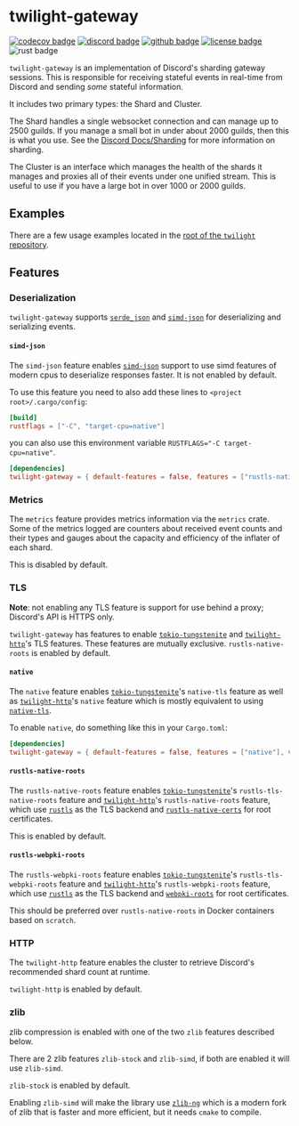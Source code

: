 # twilight-gateway

[![codecov badge][]][codecov link] [![discord badge][]][discord link] [![github badge][]][github link] [![license badge][]][license link] ![rust badge]

`twilight-gateway` is an implementation of Discord's sharding gateway sessions.
This is responsible for receiving stateful events in real-time from Discord
and sending *some* stateful information.

It includes two primary types: the Shard and Cluster.

The Shard handles a single websocket connection and can manage up to 2500
guilds. If you manage a small bot in under about 2000 guilds, then this is
what you use. See the [Discord Docs/Sharding][docs:discord:sharding] for
more information on sharding.

The Cluster is an interface which manages the health of the shards it
manages and proxies all of their events under one unified stream. This is
useful to use if you have a large bot in over 1000 or 2000 guilds.

## Examples

There are a few usage examples located in the [root of the `twilight`
repository][github examples link].

## Features

### Deserialization

`twilight-gateway` supports [`serde_json`] and [`simd-json`] for
deserializing and serializing events.

#### `simd-json`

The `simd-json` feature enables [`simd-json`] support to use simd features
of modern cpus to deserialize responses faster. It is not enabled by
default.

To use this feature you need to also add these lines to
`<project root>/.cargo/config`:

```toml
[build]
rustflags = ["-C", "target-cpu=native"]
```
you can also use this environment variable `RUSTFLAGS="-C target-cpu=native"`.

```toml
[dependencies]
twilight-gateway = { default-features = false, features = ["rustls-native-roots", "simd-json"], version = "0.2" }
```

### Metrics

The `metrics` feature provides metrics information via the `metrics` crate.
Some of the metrics logged are counters about received event counts and
their types and gauges about the capacity and efficiency of the inflater of
each shard.

This is disabled by default.

### TLS

**Note**: not enabling any TLS feature is support for use behind a proxy;
Discord's API is HTTPS only.

`twilight-gateway` has features to enable [`tokio-tungstenite`] and
[`twilight-http`]'s TLS features. These features are mutually exclusive.
`rustls-native-roots` is enabled by default.

#### `native`

The `native` feature enables [`tokio-tungstenite`]'s `native-tls`
feature as well as [`twilight-http`]'s `native` feature which is mostly
equivalent to using [`native-tls`].

To enable `native`, do something like this in your `Cargo.toml`:

```toml
[dependencies]
twilight-gateway = { default-features = false, features = ["native"], version = "0.2" }
```

#### `rustls-native-roots`

The `rustls-native-roots` feature enables [`tokio-tungstenite`]'s `rustls-tls-native-roots` feature and
[`twilight-http`]'s `rustls-native-roots` feature, which use [`rustls`] as the TLS backend and [`rustls-native-certs`]
for root certificates.

This is enabled by default.

#### `rustls-webpki-roots`

The `rustls-webpki-roots` feature enables [`tokio-tungstenite`]'s `rustls-tls-webpki-roots` feature and
[`twilight-http`]'s `rustls-webpki-roots` feature, which use [`rustls`] as the TLS backend and [`webpki-roots`]
for root certificates.

This should be preferred over `rustls-native-roots` in Docker containers based on `scratch`.

### HTTP

The `twilight-http` feature enables the cluster to retrieve Discord's
recommended shard count at runtime.

`twilight-http` is enabled by default.

### zlib

zlib compression is enabled with one of the two `zlib` features described below.

There are 2 zlib features `zlib-stock` and `zlib-simd`, if both are enabled it
will use `zlib-simd`.

`zlib-stock` is enabled by default.

Enabling `zlib-simd` will make the library use [`zlib-ng`] which is a modern
fork of zlib that is faster and more efficient, but it needs `cmake` to compile.

[`native-tls`]: https://crates.io/crates/native-tls
[`rustls`]: https://crates.io/crates/rustls
[`rustls-native-certs`]: https://crates.io/crates/rustls-native-certs
[`serde_json`]: https://crates.io/crates/serde_json
[`simd-json`]: https://crates.io/crates/simd-json
[`tokio-tungstenite`]: https://crates.io/crates/tokio-tungstenite
[`twilight-http`]: https://twilight-rs.github.io/twilight/twilight_http/index.html
[`webpki-roots`]: https://crates.io/crates/webpki-roots
[`zlib-ng`]: https://github.com/zlib-ng/zlib-ng
[codecov badge]: https://img.shields.io/codecov/c/gh/twilight-rs/twilight?logo=codecov&style=for-the-badge&token=E9ERLJL0L2
[codecov link]: https://app.codecov.io/gh/twilight-rs/twilight/
[discord badge]: https://img.shields.io/discord/745809834183753828?color=%237289DA&label=discord%20server&logo=discord&style=for-the-badge
[discord link]: https://discord.gg/7jj8n7D
[docs:discord:sharding]: https://discord.com/developers/docs/topics/gateway#sharding
[github badge]: https://img.shields.io/badge/github-twilight-6f42c1.svg?style=for-the-badge&logo=github
[github examples link]: https://github.com/twilight-rs/twilight/tree/main/examples
[github link]: https://github.com/twilight-rs/twilight
[license badge]: https://img.shields.io/badge/license-ISC-blue.svg?style=for-the-badge&logo=pastebin
[license link]: https://github.com/twilight-rs/twilight/blob/main/LICENSE.md
[rust badge]: https://img.shields.io/badge/rust-1.60+-93450a.svg?style=for-the-badge&logo=rust
